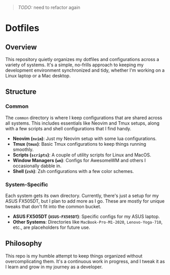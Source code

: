 > *TODO:* need to refactor again 
# Dotfiles

## Overview

This repository quietly organizes my dotfiles and configurations across a variety of systems. It's a simple, no-frills approach to keeping my development environment synchronized and tidy, whether I'm working on a Linux laptop or a Mac desktop.

## Structure

### Common

The `common` directory is where I keep configurations that are shared across all systems. This includes essentials like Neovim and Tmux setups, along with a few scripts and shell configurations that I find handy.

- **Neovim (`nvim`)**: Just my Neovim setup with some lua configurations.
- **Tmux (`tmux`)**: Basic Tmux configurations to keep things running smoothly.
- **Scripts (`scripts`)**: A couple of utility scripts for Linux and MacOS.
- **Window Managers (`wm`)**: Configs for AwesomeWM and others I occasionally dabble in.
- **Shell (`zsh`)**: Zsh configurations with a few color schemes.

### System-Specific

Each system gets its own directory. Currently, there's just a setup for my ASUS FX505DT, but I plan to add more as I go. These are mostly for unique tweaks that don't fit into the common bucket.

- **ASUS FX505DT (`ASUS-FX505DT`)**: Specific configs for my ASUS laptop.
- **Other Systems**: Directories like `MacBook-Pro-M1-2020`, `Lenovo-Yoga-710`, etc., are placeholders for future use.

## Philosophy

This repo is my humble attempt to keep things organized without overcomplicating them. It's a continuous work in progress, and I tweak it as I learn and grow in my journey as a developer.
